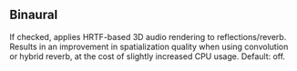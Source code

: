 ## Binaural

If checked, applies HRTF-based 3D audio rendering to reflections/reverb. Results in an improvement in spatialization quality when using convolution or hybrid reverb, at the cost of slightly increased CPU usage. Default: off.
